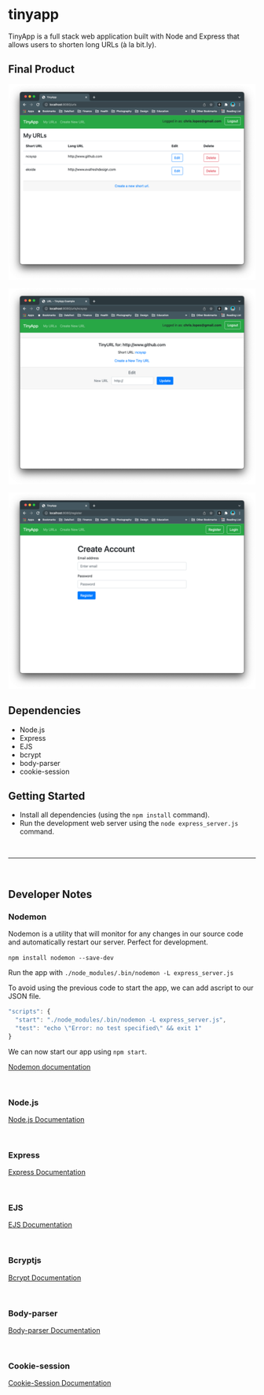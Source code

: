 # tinyapp

TinyApp is a full stack web application built with Node and Express that allows users to shorten long URLs (à la bit.ly).

## Final Product

!["Main URLs List"](./docs/urls.png)

!["Edit Url Page"](./docs/edit.png)

!["Register Page"](./docs/register.png)

## Dependencies

- Node.js
- Express
- EJS
- bcrypt
- body-parser
- cookie-session

## Getting Started

- Install all dependencies (using the `npm install` command).
- Run the development web server using the `node express_server.js` command.

</br>

<hr>

</br>

## Developer Notes

### Nodemon

Nodemon is a utility that will monitor for any changes in our source code and automatically restart our server. Perfect for development.

`npm install nodemon --save-dev`

Run the app with `./node_modules/.bin/nodemon -L express_server.js`

To avoid using the previous code to start the app, we can add ascript to our JSON file.

```js
"scripts": {
  "start": "./node_modules/.bin/nodemon -L express_server.js",
  "test": "echo \"Error: no test specified\" && exit 1"
}
```

We can now start our app using `npm start`.

[Nodemon documentation](https://github.com/remy/nodemon#application-isnt-restarting)

</br>

### Node.js

[Node.js Documentation](https://nodejs.org/en/docs/)

</br>

### Express

[Express Documentation](https://expressjs.com/)

</br>

### EJS

[EJS Documentation](https://www.npmjs.com/package/bcryptjs)

</br>

### Bcryptjs

[Bcrypt Documentation](https://github.com/dcodeIO/bcrypt.js#readme)

</br>

### Body-parser

[Body-parser Documentation](https://www.npmjs.com/package/body-parser)

</br>

### Cookie-session

[Cookie-Session Documentation](https://www.npmjs.com/package/cookie-session)